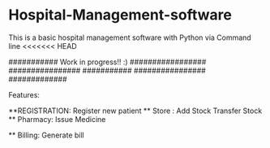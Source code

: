 # Hospital-Management-software
This is a basic hospital management software with Python via Command line
<<<<<<< HEAD

###########                           Work in progress!! :)                           #################
           ################ ###########                 ################ #############

Features:

**REGISTRATION:
       Register new patient 
** Store :
      Add Stock
      Transfer Stock
** Pharmacy:
       Issue Medicine
       
** Billing:
      Generate bill
       
